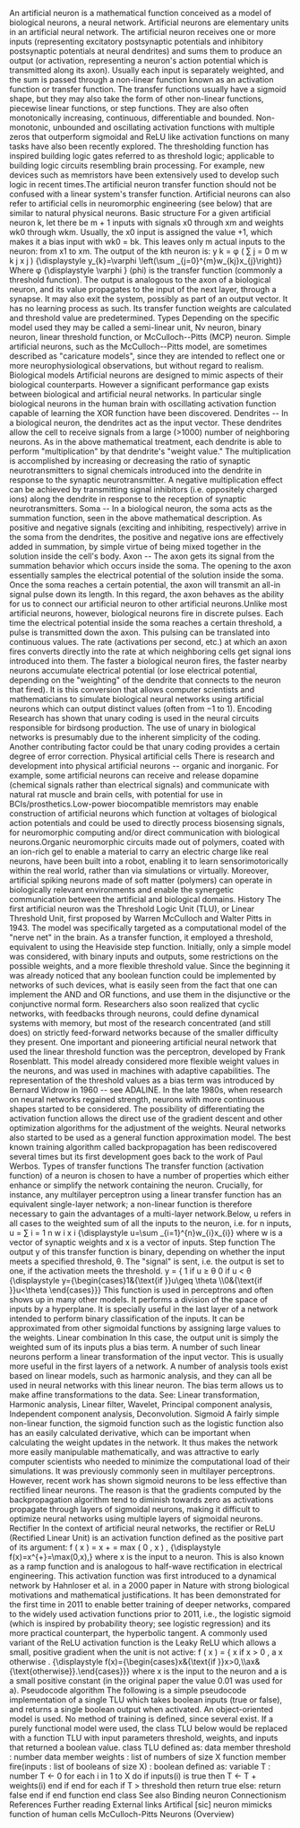 An artificial neuron is a mathematical function conceived as a model of
biological neurons, a neural network. Artificial neurons are elementary
units in an artificial neural network. The artificial neuron receives
one or more inputs (representing excitatory postsynaptic potentials and
inhibitory postsynaptic potentials at neural dendrites) and sums them to
produce an output (or activation, representing a neuron\'s action
potential which is transmitted along its axon). Usually each input is
separately weighted, and the sum is passed through a non-linear function
known as an activation function or transfer function. The transfer
functions usually have a sigmoid shape, but they may also take the form
of other non-linear functions, piecewise linear functions, or step
functions. They are also often monotonically increasing, continuous,
differentiable and bounded. Non-monotonic, unbounded and oscillating
activation functions with multiple zeros that outperform sigmoidal and
ReLU like activation functions on many tasks have also been recently
explored. The thresholding function has inspired building logic gates
referred to as threshold logic; applicable to building logic circuits
resembling brain processing. For example, new devices such as memristors
have been extensively used to develop such logic in recent times.The
artificial neuron transfer function should not be confused with a linear
system\'s transfer function. Artificial neurons can also refer to
artificial cells in neuromorphic engineering (see below) that are
similar to natural physical neurons. Basic structure For a given
artificial neuron k, let there be m + 1 inputs with signals x0 through
xm and weights wk0 through wkm. Usually, the x0 input is assigned the
value +1, which makes it a bias input with wk0 = bk. This leaves only m
actual inputs to the neuron: from x1 to xm. The output of the kth neuron
is: y k = φ ( ∑ j = 0 m w k j x j ) {\\displaystyle y\_{k}=\\varphi
\\left(\\sum \_{j=0}\^{m}w\_{kj}x\_{j}\\right)} Where φ {\\displaystyle
\\varphi } (phi) is the transfer function (commonly a threshold
function). The output is analogous to the axon of a biological neuron,
and its value propagates to the input of the next layer, through a
synapse. It may also exit the system, possibly as part of an output
vector. It has no learning process as such. Its transfer function
weights are calculated and threshold value are predetermined. Types
Depending on the specific model used they may be called a semi-linear
unit, Nv neuron, binary neuron, linear threshold function, or
McCulloch--Pitts (MCP) neuron. Simple artificial neurons, such as the
McCulloch--Pitts model, are sometimes described as \"caricature
models\", since they are intended to reflect one or more
neurophysiological observations, but without regard to realism.
Biological models Artificial neurons are designed to mimic aspects of
their biological counterparts. However a significant performance gap
exists between biological and artificial neural networks. In particular
single biological neurons in the human brain with oscillating activation
function capable of learning the XOR function have been discovered.
Dendrites -- In a biological neuron, the dendrites act as the input
vector. These dendrites allow the cell to receive signals from a large
(\>1000) number of neighboring neurons. As in the above mathematical
treatment, each dendrite is able to perform \"multiplication\" by that
dendrite\'s \"weight value.\" The multiplication is accomplished by
increasing or decreasing the ratio of synaptic neurotransmitters to
signal chemicals introduced into the dendrite in response to the
synaptic neurotransmitter. A negative multiplication effect can be
achieved by transmitting signal inhibitors (i.e. oppositely charged
ions) along the dendrite in response to the reception of synaptic
neurotransmitters. Soma -- In a biological neuron, the soma acts as the
summation function, seen in the above mathematical description. As
positive and negative signals (exciting and inhibiting, respectively)
arrive in the soma from the dendrites, the positive and negative ions
are effectively added in summation, by simple virtue of being mixed
together in the solution inside the cell\'s body. Axon -- The axon gets
its signal from the summation behavior which occurs inside the soma. The
opening to the axon essentially samples the electrical potential of the
solution inside the soma. Once the soma reaches a certain potential, the
axon will transmit an all-in signal pulse down its length. In this
regard, the axon behaves as the ability for us to connect our artificial
neuron to other artificial neurons.Unlike most artificial neurons,
however, biological neurons fire in discrete pulses. Each time the
electrical potential inside the soma reaches a certain threshold, a
pulse is transmitted down the axon. This pulsing can be translated into
continuous values. The rate (activations per second, etc.) at which an
axon fires converts directly into the rate at which neighboring cells
get signal ions introduced into them. The faster a biological neuron
fires, the faster nearby neurons accumulate electrical potential (or
lose electrical potential, depending on the \"weighting\" of the
dendrite that connects to the neuron that fired). It is this conversion
that allows computer scientists and mathematicians to simulate
biological neural networks using artificial neurons which can output
distinct values (often from −1 to 1). Encoding Research has shown that
unary coding is used in the neural circuits responsible for birdsong
production. The use of unary in biological networks is presumably due to
the inherent simplicity of the coding. Another contributing factor could
be that unary coding provides a certain degree of error correction.
Physical artificial cells There is research and development into
physical artificial neurons -- organic and inorganic. For example, some
artificial neurons can receive and release dopamine (chemical signals
rather than electrical signals) and communicate with natural rat muscle
and brain cells, with potential for use in BCIs/prosthetics.Low-power
biocompatible memristors may enable construction of artificial neurons
which function at voltages of biological action potentials and could be
used to directly process biosensing signals, for neuromorphic computing
and/or direct communication with biological neurons.Organic neuromorphic
circuits made out of polymers, coated with an ion-rich gel to enable a
material to carry an electric charge like real neurons, have been built
into a robot, enabling it to learn sensorimotorically within the real
world, rather than via simulations or virtually. Moreover, artificial
spiking neurons made of soft matter (polymers) can operate in
biologically relevant environments and enable the synergetic
communication between the artificial and biological domains. History The
first artificial neuron was the Threshold Logic Unit (TLU), or Linear
Threshold Unit, first proposed by Warren McCulloch and Walter Pitts in
1943. The model was specifically targeted as a computational model of
the \"nerve net\" in the brain. As a transfer function, it employed a
threshold, equivalent to using the Heaviside step function. Initially,
only a simple model was considered, with binary inputs and outputs, some
restrictions on the possible weights, and a more flexible threshold
value. Since the beginning it was already noticed that any boolean
function could be implemented by networks of such devices, what is
easily seen from the fact that one can implement the AND and OR
functions, and use them in the disjunctive or the conjunctive normal
form. Researchers also soon realized that cyclic networks, with
feedbacks through neurons, could define dynamical systems with memory,
but most of the research concentrated (and still does) on strictly
feed-forward networks because of the smaller difficulty they present.
One important and pioneering artificial neural network that used the
linear threshold function was the perceptron, developed by Frank
Rosenblatt. This model already considered more flexible weight values in
the neurons, and was used in machines with adaptive capabilities. The
representation of the threshold values as a bias term was introduced by
Bernard Widrow in 1960 -- see ADALINE. In the late 1980s, when research
on neural networks regained strength, neurons with more continuous
shapes started to be considered. The possibility of differentiating the
activation function allows the direct use of the gradient descent and
other optimization algorithms for the adjustment of the weights. Neural
networks also started to be used as a general function approximation
model. The best known training algorithm called backpropagation has been
rediscovered several times but its first development goes back to the
work of Paul Werbos. Types of transfer functions The transfer function
(activation function) of a neuron is chosen to have a number of
properties which either enhance or simplify the network containing the
neuron. Crucially, for instance, any multilayer perceptron using a
linear transfer function has an equivalent single-layer network; a
non-linear function is therefore necessary to gain the advantages of a
multi-layer network.Below, u refers in all cases to the weighted sum of
all the inputs to the neuron, i.e. for n inputs, u = ∑ i = 1 n w i x i
{\\displaystyle u=\\sum \_{i=1}\^{n}w\_{i}x\_{i}} where w is a vector of
synaptic weights and x is a vector of inputs. Step function The output y
of this transfer function is binary, depending on whether the input
meets a specified threshold, θ. The \"signal\" is sent, i.e. the output
is set to one, if the activation meets the threshold. y = { 1 if u ≥ θ 0
if u \< θ {\\displaystyle y={\\begin{cases}1&{\\text{if }}u\\geq \\theta
\\\\0&{\\text{if }}u\<\\theta \\end{cases}}} This function is used in
perceptrons and often shows up in many other models. It performs a
division of the space of inputs by a hyperplane. It is specially useful
in the last layer of a network intended to perform binary classification
of the inputs. It can be approximated from other sigmoidal functions by
assigning large values to the weights. Linear combination In this case,
the output unit is simply the weighted sum of its inputs plus a bias
term. A number of such linear neurons perform a linear transformation of
the input vector. This is usually more useful in the first layers of a
network. A number of analysis tools exist based on linear models, such
as harmonic analysis, and they can all be used in neural networks with
this linear neuron. The bias term allows us to make affine
transformations to the data. See: Linear transformation, Harmonic
analysis, Linear filter, Wavelet, Principal component analysis,
Independent component analysis, Deconvolution. Sigmoid A fairly simple
non-linear function, the sigmoid function such as the logistic function
also has an easily calculated derivative, which can be important when
calculating the weight updates in the network. It thus makes the network
more easily manipulable mathematically, and was attractive to early
computer scientists who needed to minimize the computational load of
their simulations. It was previously commonly seen in multilayer
perceptrons. However, recent work has shown sigmoid neurons to be less
effective than rectified linear neurons. The reason is that the
gradients computed by the backpropagation algorithm tend to diminish
towards zero as activations propagate through layers of sigmoidal
neurons, making it difficult to optimize neural networks using multiple
layers of sigmoidal neurons. Rectifier In the context of artificial
neural networks, the rectifier or ReLU (Rectified Linear Unit) is an
activation function defined as the positive part of its argument: f ( x
) = x + = max ( 0 , x ) , {\\displaystyle f(x)=x\^{+}=\\max(0,x),} where
x is the input to a neuron. This is also known as a ramp function and is
analogous to half-wave rectification in electrical engineering. This
activation function was first introduced to a dynamical network by
Hahnloser et al. in a 2000 paper in Nature with strong biological
motivations and mathematical justifications. It has been demonstrated
for the first time in 2011 to enable better training of deeper networks,
compared to the widely used activation functions prior to 2011, i.e.,
the logistic sigmoid (which is inspired by probability theory; see
logistic regression) and its more practical counterpart, the hyperbolic
tangent. A commonly used variant of the ReLU activation function is the
Leaky ReLU which allows a small, positive gradient when the unit is not
active: f ( x ) = { x if x \> 0 , a x otherwise . {\\displaystyle
f(x)={\\begin{cases}x&{\\text{if
}}x\>0,\\\\ax&{\\text{otherwise}}.\\end{cases}}} where x is the input to
the neuron and a is a small positive constant (in the original paper the
value 0.01 was used for a). Pseudocode algorithm The following is a
simple pseudocode implementation of a single TLU which takes boolean
inputs (true or false), and returns a single boolean output when
activated. An object-oriented model is used. No method of training is
defined, since several exist. If a purely functional model were used,
the class TLU below would be replaced with a function TLU with input
parameters threshold, weights, and inputs that returned a boolean value.
class TLU defined as: data member threshold : number data member weights
: list of numbers of size X function member fire(inputs : list of
booleans of size X) : boolean defined as: variable T : number T ← 0 for
each i in 1 to X do if inputs(i) is true then T ← T + weights(i) end if
end for each if T \> threshold then return true else: return false end
if end function end class See also Binding neuron Connectionism
References Further reading External links Artifical \[sic\] neuron
mimicks function of human cells McCulloch-Pitts Neurons (Overview)
